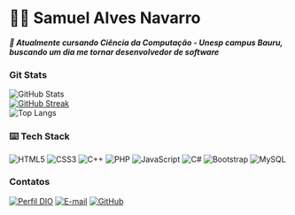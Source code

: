 # 👋🏻 Samuel Alves Navarro

***🌱 Atualmente cursando Ciência da Computação - Unesp campus Bauru, buscando um dia me tornar desenvolvedor de software***


### Git Stats

![GitHub Stats](https://github-readme-stats.vercel.app/api?username=SamuelAlvesNavarro&theme=transparent&bg_color=000&border_color=30A3DC&show_icons=true&icon_color=30A3DC&title_color=E94D5F&text_color=FFF)
<br>
[![GitHub Streak](https://streak-stats.demolab.com/?user=SamuelAlvesNavarro&theme=bear&background=000&border=ffa400&dates=pink)](https://git.io/streak-stats)
<br>
![Top Langs](https://github-readme-stats-git-masterrstaa-rickstaa.vercel.app/api/top-langs/?username=SamuelAlvesNavarro&layout=compact&bg_color=000&border_color=30A3DC&title_color=E94D5F&text_color=FFF)


### ⌨️ Tech Stack

![HTML5](https://img.shields.io/badge/HTML5-E34F26?style=for-the-badge&logo=html5&logoColor=white)
![CSS3](https://img.shields.io/badge/CSS3-1572B6?style=for-the-badge&logo=css3&logoColor=white)
![C++](https://img.shields.io/badge/C%2B%2B-00599C?style=for-the-badge&logo=c%2B%2B&logoColor=white)
![PHP](https://img.shields.io/badge/PHP-777BB4?style=for-the-badge&logo=php&logoColor=white)
![JavaScript](https://img.shields.io/badge/JavaScript-F7DF1E?style=for-the-badge&logo=javascript&logoColor=black)
![C#](https://img.shields.io/badge/C%23-239120?style=for-the-badge&logo=c-sharp&logoColor=white)
![Bootstrap](https://img.shields.io/badge/-boostrap-0D1117?style=for-the-badge&logo=bootstrap&labelColor=0D1117)
![MySQL](https://img.shields.io/badge/MySQL-00000F?style=for-the-badge&logo=mysql&logoColor=white)


### Contatos

[![Perfil DIO](https://img.shields.io/badge/-Meu%20Perfil%20na%20DIO-30A3DC?style=for-the-badge)](https://web.dio.me/users/samuel_alves_dio_me/)
[![E-mail](https://img.shields.io/badge/-Email-000?style=for-the-badge&logo=microsoft-outlook&logoColor=E94D5F)](mailto:samuel.alves.dio.me@gmail.com)
[![GitHub](https://img.shields.io/badge/GitHub-000?style=for-the-badge&logo=github&logoColor=30A3DC)](https://github.com/SamuelAlvesNavarro/)
